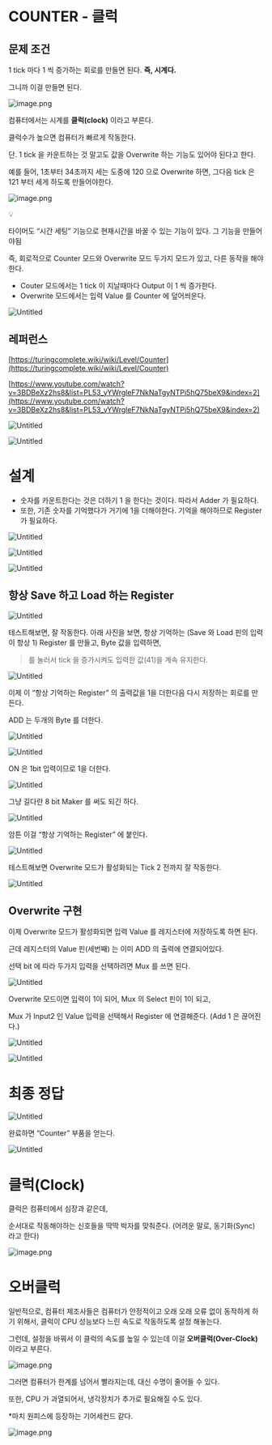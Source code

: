 # COUNTER - 클럭

## 문제 조건

1 tick 마다 1 씩 증가하는 회로를 만들면 된다. **즉, 시계다.**

그니까 이걸 만들면 된다.

![image.png](COUNTER%20-%20%E1%84%8F%E1%85%B3%E1%86%AF%E1%84%85%E1%85%A5%E1%86%A8%201bc80ae0869c8100a90ac9d08d5e1021/image.png)

컴퓨터에서는 시계를 **클럭(clock)** 이라고 부른다.

클럭수가 높으면 컴퓨터가 빠르게 작동한다.

단. 1 tick 을 카운트하는 것 말고도 값을 Overwrite 하는 기능도 있어야 된다고 한다.

예를 들어, 1초부터 34초까지 세는 도중에 120 으로 Overwrite 하면, 그다음 tick 은 121 부터 세게 하도록 만들어야한다. 

![image.png](COUNTER%20-%20%E1%84%8F%E1%85%B3%E1%86%AF%E1%84%85%E1%85%A5%E1%86%A8%201bc80ae0869c8100a90ac9d08d5e1021/image%201.png)


💡

타이머도 “시간 세팅” 기능으로 현재시간을 바꿀 수 있는 기능이 있다. 그 기능을 만들어야됨



즉, 회로적으로 Counter 모드와 Overwrite 모드 두가지 모드가 있고, 다른 동작을 해야한다.

- Couter 모드에서는 1 tick 이 지날때마다 Output 이 1 씩 증가한다.
- Overwrite 모드에서는 입력 Value 를 Counter 에 덮어씌운다.

![Untitled](COUNTER%20-%20%E1%84%8F%E1%85%B3%E1%86%AF%E1%84%85%E1%85%A5%E1%86%A8%201bc80ae0869c8100a90ac9d08d5e1021/Untitled.png)

## 레퍼런스

[https://turingcomplete.wiki/wiki/Level/Counter](https://turingcomplete.wiki/wiki/Level/Counter)

[https://www.youtube.com/watch?v=3BDBeXz2hs8&list=PL53_yYWrgleF7NkNaTgyNTPi5hQ75beX9&index=2](https://www.youtube.com/watch?v=3BDBeXz2hs8&list=PL53_yYWrgleF7NkNaTgyNTPi5hQ75beX9&index=2)

![Untitled](COUNTER%20-%20%E1%84%8F%E1%85%B3%E1%86%AF%E1%84%85%E1%85%A5%E1%86%A8%201bc80ae0869c8100a90ac9d08d5e1021/Untitled%201.png)

![Untitled](COUNTER%20-%20%E1%84%8F%E1%85%B3%E1%86%AF%E1%84%85%E1%85%A5%E1%86%A8%201bc80ae0869c8100a90ac9d08d5e1021/Untitled%202.png)

# 설계

- 숫자를 카운트한다는 것은 더하기 1 을 한다는 것이다. 따라서 Adder 가 필요하다.
- 또한, 기존 숫자를 기억했다가 거기에 1을 더해야한다. 기억을 해야하므로 Register 가 필요하다.

![Untitled](COUNTER%20-%20%E1%84%8F%E1%85%B3%E1%86%AF%E1%84%85%E1%85%A5%E1%86%A8%201bc80ae0869c8100a90ac9d08d5e1021/Untitled%203.png)

![Untitled](COUNTER%20-%20%E1%84%8F%E1%85%B3%E1%86%AF%E1%84%85%E1%85%A5%E1%86%A8%201bc80ae0869c8100a90ac9d08d5e1021/Untitled%204.png)

![Untitled](COUNTER%20-%20%E1%84%8F%E1%85%B3%E1%86%AF%E1%84%85%E1%85%A5%E1%86%A8%201bc80ae0869c8100a90ac9d08d5e1021/Untitled%205.png)

## 항상 Save 하고 Load 하는 Register

![Untitled](COUNTER%20-%20%E1%84%8F%E1%85%B3%E1%86%AF%E1%84%85%E1%85%A5%E1%86%A8%201bc80ae0869c8100a90ac9d08d5e1021/Untitled%206.png)

테스트해보면, 잘 작동한다. 아래 사진을 보면, 항상 기억하는 (Save 와 Load 핀의 입력이 항상 1) Register 를 만들고, Byte 값을 입력하면, 

> 를 눌러서 tick 을 증가시켜도 입력한 값(41)을 계속 유지한다.

![Untitled](COUNTER%20-%20%E1%84%8F%E1%85%B3%E1%86%AF%E1%84%85%E1%85%A5%E1%86%A8%201bc80ae0869c8100a90ac9d08d5e1021/Untitled%207.png)

이제 이 “항상 기억하는 Register” 의 출력값을 1을 더한다음 다시 저장하는 회로를 만든다.

ADD 는 두개의 Byte 를 더한다.

![Untitled](COUNTER%20-%20%E1%84%8F%E1%85%B3%E1%86%AF%E1%84%85%E1%85%A5%E1%86%A8%201bc80ae0869c8100a90ac9d08d5e1021/Untitled%203.png)

![Untitled](COUNTER%20-%20%E1%84%8F%E1%85%B3%E1%86%AF%E1%84%85%E1%85%A5%E1%86%A8%201bc80ae0869c8100a90ac9d08d5e1021/Untitled%208.png)

ON 은 1bit 입력이므로 1을 더한다.

![Untitled](COUNTER%20-%20%E1%84%8F%E1%85%B3%E1%86%AF%E1%84%85%E1%85%A5%E1%86%A8%201bc80ae0869c8100a90ac9d08d5e1021/Untitled%209.png)

그냥 길다란 8 bit Maker 를 써도 되긴 하다.

![Untitled](COUNTER%20-%20%E1%84%8F%E1%85%B3%E1%86%AF%E1%84%85%E1%85%A5%E1%86%A8%201bc80ae0869c8100a90ac9d08d5e1021/Untitled%2010.png)

암튼 이걸 “항상 기억하는 Register” 에 붙인다.

![Untitled](COUNTER%20-%20%E1%84%8F%E1%85%B3%E1%86%AF%E1%84%85%E1%85%A5%E1%86%A8%201bc80ae0869c8100a90ac9d08d5e1021/Untitled%2011.png)

테스트해보면 Overwrite 모드가 활성화되는 Tick 2 전까지 잘 작동한다.

![Untitled](COUNTER%20-%20%E1%84%8F%E1%85%B3%E1%86%AF%E1%84%85%E1%85%A5%E1%86%A8%201bc80ae0869c8100a90ac9d08d5e1021/Untitled%2012.png)

## Overwrite 구현

이제 Overwrite 모드가 활성화되면 입력 Value 를 레지스터에 저장하도록 하면 된다.

근데 레지스터의 Value 핀(세번째) 는 이미 ADD 의 출력에 연결되어있다.

선택 bit 에 따라 두가지 입력을 선택하려면 Mux 를 쓰면 된다.

![Untitled](COUNTER%20-%20%E1%84%8F%E1%85%B3%E1%86%AF%E1%84%85%E1%85%A5%E1%86%A8%201bc80ae0869c8100a90ac9d08d5e1021/Untitled%2013.png)

Overwrite 모드이면 입력이 1이 되어, Mux 의 Select 핀이 1이 되고,

Mux 가 Input2 인 Value 입력을 선택해서 Register 에 연결해준다. (Add 1 은 끊어진다.)

![Untitled](COUNTER%20-%20%E1%84%8F%E1%85%B3%E1%86%AF%E1%84%85%E1%85%A5%E1%86%A8%201bc80ae0869c8100a90ac9d08d5e1021/Untitled%2014.png)

![Untitled](COUNTER%20-%20%E1%84%8F%E1%85%B3%E1%86%AF%E1%84%85%E1%85%A5%E1%86%A8%201bc80ae0869c8100a90ac9d08d5e1021/Untitled%2015.png)

# 최종 정답

![Untitled](COUNTER%20-%20%E1%84%8F%E1%85%B3%E1%86%AF%E1%84%85%E1%85%A5%E1%86%A8%201bc80ae0869c8100a90ac9d08d5e1021/Untitled%2016.png)

완료하면 “Counter” 부품을 얻는다.

![Untitled](COUNTER%20-%20%E1%84%8F%E1%85%B3%E1%86%AF%E1%84%85%E1%85%A5%E1%86%A8%201bc80ae0869c8100a90ac9d08d5e1021/Untitled%2017.png)

# 클럭(Clock)

클럭은 컴퓨터에서 심장과 같은데,

순서대로 작동해야하는 신호들을 딱딱 박자를 맞춰준다. (어려운 말로, 동기화(Sync) 라고 한다)

![image.png](%E1%84%8F%E1%85%B3%E1%86%AF%E1%84%85%E1%85%A5%E1%86%A82%20-%20ODD%20TICKS%201bc80ae0869c819e8553f117ae25315a/image.png)

# 오버클럭

일반적으로, 컴퓨터 제조사들은 컴퓨터가 안정적이고 오래 오래 오류 없이 동작하게 하기 위해서, 클럭이 CPU 성능보다 느린 속도로 작동하도록 설정 해놓는다.

그런데, 설정을 바꿔서 이 클럭의 속도를 높일 수 있는데 이걸 **오버클럭(Over-Clock)** 이라고 부른다.

![image.png](COUNTER%20-%20%E1%84%8F%E1%85%B3%E1%86%AF%E1%84%85%E1%85%A5%E1%86%A8%201bc80ae0869c8100a90ac9d08d5e1021/image%202.png)

그러면 컴퓨터가 한계를 넘어서 빨라지는데, 대신 수명이 줄어들 수 있다.

또한, CPU 가 과열되어서, 냉각장치가 추가로 필요해질 수도 있다.

*마치 원피스에 등장하는 기어세컨드 같다.

![image.png](COUNTER%20-%20%E1%84%8F%E1%85%B3%E1%86%AF%E1%84%85%E1%85%A5%E1%86%A8%201bc80ae0869c8100a90ac9d08d5e1021/image%203.png)